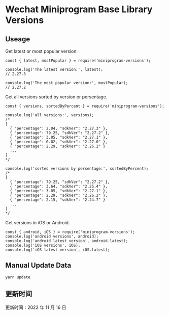
# Wechat Miniprogram Base Library Versions

## Useage

Get latest or most popular version:

```;
const { latest, mostPopular } = require('miniprogram-versions');

console.log('The latest version:', latest);
// 2.27.3

console.log('The most popular version:', mostPopular);
// 2.27.2

```

Get all versions sorted by version or persentage.

```
const { versions, sortedByPercent } = require('miniprogram-versions');

console.log('all versions:', versions);
/*
[
  { "percentage": 2.04, "sdkVer": "2.27.3" },
  { "percentage": 79.25, "sdkVer": "2.27.2" },
  { "percentage": 3.05, "sdkVer": "2.27.1" },
  { "percentage": 0.02, "sdkVer": "2.27.0" },
  { "percentage": 2.29, "sdkVer": "2.26.2" }
  ...
]
*/

console.log('sorted versions by persentage:', sortedByPercent);
/*
[
  { "percentage": 79.25, "sdkVer": "2.27.2" },
  { "percentage": 3.64, "sdkVer": "2.25.4" },
  { "percentage": 3.05, "sdkVer": "2.27.1" },
  { "percentage": 2.29, "sdkVer": "2.26.2" },
  { "percentage": 2.15, "sdkVer": "2.24.7" }
  ...
]
*/
```

Get versions in iOS or Android.

```
const { android, iOS } = require('miniprogram-versions');
console.log('android versions', android);
console.log('android latest version', android.latest);
console.log('iOS versions', iOS);
console.log('iOS latest version', iOS.latest);
```

## Manual Update Data

```
yarn update
```

## 更新时间

更新时间：2022 年 11 月 16 日
